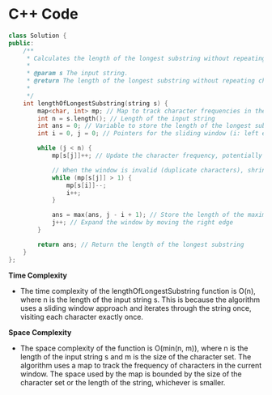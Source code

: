 # C++ Code

```cpp
class Solution {
public:
    /**
     * Calculates the length of the longest substring without repeating characters.
     * 
     * @param s The input string.
     * @return The length of the longest substring without repeating characters.
     *
     */
    int lengthOfLongestSubstring(string s) {
        map<char, int> mp; // Map to track character frequencies in the current window
        int n = s.length(); // Length of the input string
        int ans = 0; // Variable to store the length of the longest substring
        int i = 0, j = 0; // Pointers for the sliding window (i: left edge, j: right edge)

        while (j < n) {
            mp[s[j]]++; // Update the character frequency, potentially making the window invalid

            // When the window is invalid (duplicate characters), shrink the left edge until it becomes valid again
            while (mp[s[j]] > 1) {
                mp[s[i]]--;
                i++;
            }

            ans = max(ans, j - i + 1); // Store the length of the maximum window
            j++; // Expand the window by moving the right edge
        }

        return ans; // Return the length of the longest substring
    }
};
```

**Time Complexity**
- The time complexity of the lengthOfLongestSubstring function is O(n), where n is the length of the input string s. This is because the algorithm uses a sliding window approach and iterates through the string once, visiting each character exactly once.

**Space Complexity**
- The space complexity of the function is O(min(n, m)), where n is the length of the input string s and m is the size of the character set. The algorithm uses a map to track the frequency of characters in the current window. The space used by the map is bounded by the size of the character set or the length of the string, whichever is smaller.
